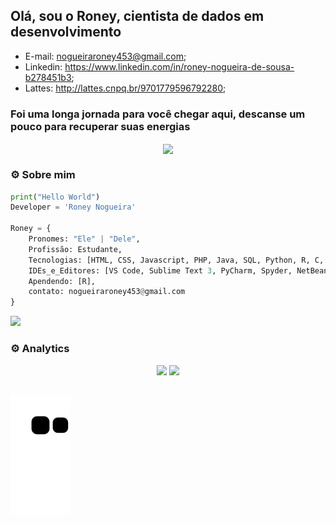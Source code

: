 ## Olá, sou o Roney, cientista de dados em desenvolvimento
  -   E-mail: nogueiraroney453@gmail.com;
  -   Linkedin: https://www.linkedin.com/in/roney-nogueira-de-sousa-b278451b3;
  -   Lattes: http://lattes.cnpq.br/9701779596792280;

### Foi uma longa jornada para você chegar aqui, descanse um pouco para recuperar suas energias
<div align="center">
<img align='center'  src="https://media.giphy.com/media/l0HlTy9x8FZo0XO1i/giphy.gif" width="800">
</div>

### ⚙ Sobre mim

```Python
print("Hello World")
Developer = 'Roney Nogueira'

Roney = {
    Pronomes: "Ele" | "Dele",
    Profissão: Estudante,
    Tecnologias: [HTML, CSS, Javascript, PHP, Java, SQL, Python, R, C, SQL, Git, MATLAB]
    IDEs_e_Editores: [VS Code, Sublime Text 3, PyCharm, Spyder, NetBeans, Code::Blocks, Eclipse],
    Apendendo: [R],
    contato: nogueiraroney453@gmail.com
}

```
<div> 
  <a href="https://www.linkedin.com/in/roney-nogueira-de-sousa-b278451b3" target="_blank"><img src="https://img.shields.io/badge/-LinkedIn-%230077B5?style=for-the-badge&logo=linkedin&logoColor=white" target="_blank"></a>  
</div>

### ⚙ Analytics

<div align="center">
    <img height="180em" src="https://github-readme-stats.vercel.app/api?username=RNy7846&show_icons=true&theme=gotham&include_all_commits=true&count_private=true"/>
    <img height="180em" src="https://github-readme-stats.vercel.app/api/top-langs/?username=RNy7846&layout=compact&langs_count=7&theme=gotham"/>
</div>
  
##

![Snake animation](https://github.com/RNy7846/RNy7846/blob/output/github-contribution-grid-snake.svg)
